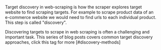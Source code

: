 Target discovery in web-scraping is how the scraper explores target website to find scraping targets. For example to scrape product data of an e-commerce website we would need to find urls to each individual product. This step is called "discovery".

Discovering targets to scrape in web scraping is often a challenging and important  task. This series of blog posts covers common target discovery approaches, click this tag for more [#discovery-methods]
